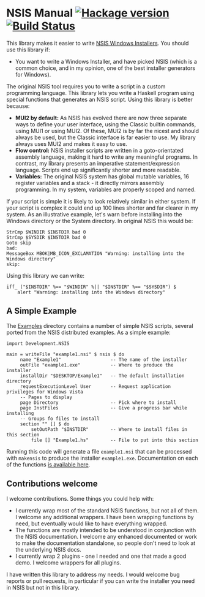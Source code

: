 # NSIS Manual [![Hackage version](https://img.shields.io/hackage/v/nsis.svg?style=flat)](http://hackage.haskell.org/package/nsis) [![Build Status](http://img.shields.io/travis/ndmitchell/nsis.svg?style=flat)](https://travis-ci.org/ndmitchell/nsis)

This library makes it easier to write [NSIS Windows Installers](http://nsis.sourceforge.net/). You should use this library if:

* You want to write a Windows Installer, and have picked NSIS (which is a common choice, and in my opinion, one of the best installer generators for Windows).

The original NSIS tool requires you to write a script in a custom programming language. This library lets you write a Haskell program using special functions that generates an NSIS script. Using this library is better because:

* **MUI2 by default:** As NSIS has evolved there are now three separate ways to define your user interface, using the Classic builtin commands, using MUI1 or using MUI2. Of these, MUI2 is by far the nicest and should always be used, but the Classic interface is far easier to use. My library always uses MUI2 and makes it easy to use.
* **Flow control:** NSIS installer scripts are written in a goto-orientated assembly language, making it hard to write any meaningful programs. In contrast, my library presents an imperative statement/expression language. Scripts end up significantly shorter and more readable.
* **Variables:** The original NSIS system has global mutable variables, 16 register variables and a stack - it directly mirrors assembly programming. In my system, variables are properly scoped and named.

If your script is simple it is likely to look relatively similar in either system. If your script is complex it could end up 100 lines shorter and far clearer in my system. As an illustrative example, let's warn before installing into the Windows directory or the System directory. In original NSIS this would be:

    StrCmp $WINDIR $INSTDIR bad 0
    StrCmp $SYSDIR $INSTDIR bad 0
    Goto skip
    bad:
    MessageBox MBOK|MB_ICON_EXCLAMATION "Warning: installing into the Windows directory"
    skip:

Using this library we can write:

    iff_ ("$INSTDIR" %== "$WINDIR" %|| "$INSTDIR" %== "$SYSDIR") $
        alert "Warning: installing into the Windows directory"

## A Simple Example

The [Examples](https://github.com/ndmitchell/nsis/tree/master/Examples) directory contains a number of simple NSIS scripts, several ported from the NSIS distributed examples. As a simple example:

    import Development.NSIS

    main = writeFile "example1.nsi" $ nsis $ do
         name "Example1"                  -- The name of the installer
         outFile "example1.exe"           -- Where to produce the installer
         installDir "$DESKTOP/Example1"   -- The default installation directory
         requestExecutionLevel User       -- Request application privileges for Windows Vista
         -- Pages to display
         page Directory                   -- Pick where to install
         page InstFiles                   -- Give a progress bar while installing
         -- Groups fo files to install
         section "" [] $ do
             setOutPath "$INSTDIR"        -- Where to install files in this section
             file [] "Example1.hs"        -- File to put into this section

Running this code will generate a file `example1.nsi` that can be processed with `makensis` to produce the installer `example1.exe`. Documentation on each of the functions [is available here](http://hackage.haskell.org/package/nsis/docs/Development-NSIS.html).

## Contributions welcome

I welcome contributions. Some things you could help with:

* I currently wrap most of the standard NSIS functions, but not all of them. I welcome any additional wrappers. I have been wrapping functions by need, but eventually would like to have everything wrapped.
* The functions are mostly intended to be understood in conjunction with the NSIS documentation. I welcome any enhanced documented or work to make the documentation standalone, so people don't need to look at the underlying NSIS docs.
* I currently wrap 2 plugins - one I needed and one that made a good demo. I welcome wrappers for all plugins.

I have written this library to address my needs. I would welcome bug reports or pull requests, in particular if you can write the installer you need in NSIS but not in this library.
